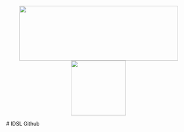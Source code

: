 <p align="center">
  <img src=https://github.com/IDSL-SeoulTech/Cover_Page/blob/main/IDSL_Logo.png width="433" height="150"/>
  <img src=https://github.com/IDSL-SeoulTech/Cover_Page/blob/main/seoultech%20image.svg width="150" height="150"/>
</p>
# IDSL Github

